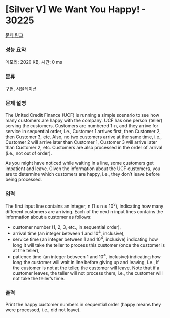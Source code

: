 # [Silver V] We Want You Happy! - 30225 

[문제 링크](https://www.acmicpc.net/problem/30225) 

### 성능 요약

메모리: 2020 KB, 시간: 0 ms

### 분류

구현, 시뮬레이션

### 문제 설명

<p>The United Credit Finance (UCF) is running a simple scenario to see how many customers are happy with the company. UCF has one person (teller) serving the customers. Customers are numbered 1-n, and they arrive for service in sequential order, i.e., Customer 1 arrives first, then Customer 2, then Customer 3, etc. Also, no two customers arrive at the same time, i.e., Customer 2 will arrive later than Customer 1, Customer 3 will arrive later than Customer 2, etc. Customers are also processed in the order of arrival (i.e., not out of order).</p>

<p>As you might have noticed while waiting in a line, some customers get impatient and leave. Given the information about the UCF customers, you are to determine which customers are happy, i.e., they don’t leave before being processed.</p>

### 입력 

 <p>The first input line contains an integer, n (1 ≤ n ≤ 10<sup>3</sup>), indicating how many different customers are arriving. Each of the next n input lines contains the information about a customer as follows:</p>

<ul>
	<li>customer number (1, 2, 3, etc., in sequential order),</li>
	<li>arrival time (an integer between 1 and 10<sup>4</sup>, inclusive),</li>
	<li>service time (an integer between 1 and 10<sup>4</sup>, inclusive) indicating how long it will take the teller to process this customer (once the customer is at the teller),</li>
	<li>patience time (an integer between 1 and 10<sup>4</sup>, inclusive) indicating how long the customer will wait in line before giving up and leaving, i.e., if the customer is not at the teller, the customer will leave. Note that if a customer leaves, the teller will not process them, i.e., the customer will not take the teller’s time.</li>
</ul>

### 출력 

 <p>Print the happy customer numbers in sequential order (happy means they were processed, i.e., did not leave).</p>


